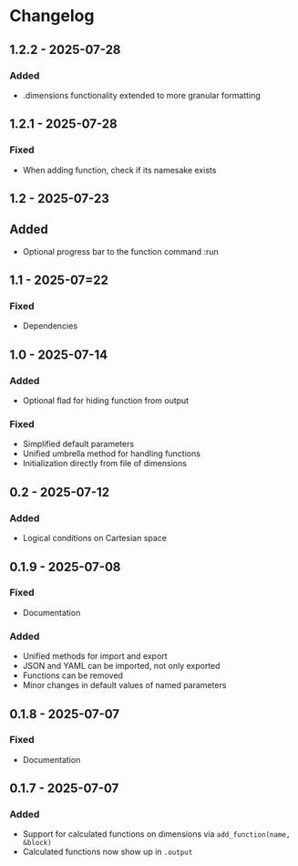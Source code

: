 # Changelog

## 1.2.2 - 2025-07-28
### Added
- .dimensions functionality extended to more granular formatting

## 1.2.1 - 2025-07-28
### Fixed
- When adding function, check if its namesake exists

## 1.2 - 2025-07-23
## Added
- Optional progress bar to the function command :run

## 1.1 - 2025-07=22
### Fixed
- Dependencies

## 1.0 - 2025-07-14
### Added
- Optional flad for hiding function from output

### Fixed
- Simplified default parameters
- Unified umbrella method for handling functions
- Initialization directly from file of dimensions

## 0.2 - 2025-07-12
### Added
- Logical conditions on Cartesian space

## 0.1.9 - 2025-07-08
### Fixed
- Documentation

### Added
- Unified methods for import and export
- JSON and YAML can be imported, not only exported
- Functions can be removed
- Minor changes in default values of named parameters

## 0.1.8 - 2025-07-07
### Fixed
- Documentation

## 0.1.7 - 2025-07-07
### Added
- Support for calculated functions on dimensions via `add_function(name, &block)`
- Calculated functions now show up in `.output`

